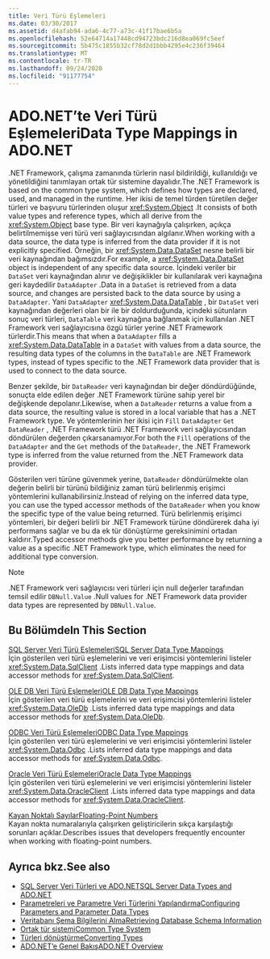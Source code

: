 ```yaml
---
title: Veri Türü Eşlemeleri
ms.date: 03/30/2017
ms.assetid: d4afab94-ada6-4c77-a73c-41f17bae6b5a
ms.openlocfilehash: 52e64714a17448cd94723bdc216d8ea069fc5eef
ms.sourcegitcommit: 5b475c1855b32cf78d2d1bbb4295e4c236f39464
ms.translationtype: MT
ms.contentlocale: tr-TR
ms.lasthandoff: 09/24/2020
ms.locfileid: "91177754"
---
```

# <a name="data-type-mappings-in-adonet"></a><span data-ttu-id="0eaf9-102">ADO.NET’te Veri Türü Eşlemeleri</span><span class="sxs-lookup"><span data-stu-id="0eaf9-102">Data Type Mappings in ADO.NET</span></span>

<span data-ttu-id="0eaf9-103">.NET Framework, çalışma zamanında türlerin nasıl bildirildiği, kullanıldığı ve yönetildiğini tanımlayan ortak tür sistemine dayalıdır.</span><span class="sxs-lookup"><span data-stu-id="0eaf9-103">The .NET Framework is based on the common type system, which defines how types are declared, used, and managed in the runtime.</span></span> <span data-ttu-id="0eaf9-104">Her ikisi de temel türden türetilen değer türleri ve başvuru türlerinden oluşur <xref:System.Object> .</span><span class="sxs-lookup"><span data-stu-id="0eaf9-104">It consists of both value types and reference types, which all derive from the <xref:System.Object> base type.</span></span> <span data-ttu-id="0eaf9-105">Bir veri kaynağıyla çalışırken, açıkça belirtilmemişse veri türü veri sağlayıcısından algılanır.</span><span class="sxs-lookup"><span data-stu-id="0eaf9-105">When working with a data source, the data type is inferred from the data provider if it is not explicitly specified.</span></span> <span data-ttu-id="0eaf9-106">Örneğin, bir <xref:System.Data.DataSet> nesne belirli bir veri kaynağından bağımsızdır.</span><span class="sxs-lookup"><span data-stu-id="0eaf9-106">For example, a <xref:System.Data.DataSet> object is independent of any specific data source.</span></span> <span data-ttu-id="0eaf9-107">İçindeki veriler bir `DataSet` veri kaynağından alınır ve değişiklikler bir kullanılarak veri kaynağına geri kaydedilir `DataAdapter` .</span><span class="sxs-lookup"><span data-stu-id="0eaf9-107">Data in a `DataSet` is retrieved from a data source, and changes are persisted back to the data source by using a `DataAdapter`.</span></span> <span data-ttu-id="0eaf9-108">Yani `DataAdapter` <xref:System.Data.DataTable> , bir `DataSet` veri kaynağından değerleri olan bir ile bir doldurduğunda, içindeki sütunların sonuç veri türleri, `DataTable` veri kaynağına bağlanmak için kullanılan .NET Framework veri sağlayıcısına özgü türler yerine .NET Framework türlerdir.</span><span class="sxs-lookup"><span data-stu-id="0eaf9-108">This means that when a `DataAdapter` fills a <xref:System.Data.DataTable> in a `DataSet` with values from a data source, the resulting data types of the columns in the `DataTable` are .NET Framework types, instead of types specific to the .NET Framework data provider that is used to connect to the data source.</span></span>  
  
 <span data-ttu-id="0eaf9-109">Benzer şekilde, bir `DataReader` veri kaynağından bir değer döndürdüğünde, sonuçta elde edilen değer .NET Framework türüne sahip yerel bir değişkende depolanır.</span><span class="sxs-lookup"><span data-stu-id="0eaf9-109">Likewise, when a `DataReader` returns a value from a data source, the resulting value is stored in a local variable that has a .NET Framework type.</span></span> <span data-ttu-id="0eaf9-110">Ve yöntemlerinin her ikisi için `Fill` `DataAdapter` `Get` `DataReader` , .NET Framework türü .NET Framework veri sağlayıcısından döndürülen değerden çıkarsanamıyor.</span><span class="sxs-lookup"><span data-stu-id="0eaf9-110">For both the `Fill` operations of the `DataAdapter` and the `Get` methods of the `DataReader`, the .NET Framework type is inferred from the value returned from the .NET Framework data provider.</span></span>  
  
 <span data-ttu-id="0eaf9-111">Gösterilen veri türüne güvenmek yerine, `DataReader` döndürülmekte olan değerin belirli bir türünü bildiğiniz zaman türü belirlenmiş erişimci yöntemlerini kullanabilirsiniz.</span><span class="sxs-lookup"><span data-stu-id="0eaf9-111">Instead of relying on the inferred data type, you can use the typed accessor methods of the `DataReader` when you know the specific type of the value being returned.</span></span> <span data-ttu-id="0eaf9-112">Türü belirlenmiş erişimci yöntemleri, bir değeri belirli bir .NET Framework türüne döndürerek daha iyi performans sağlar ve bu da ek tür dönüştürme gereksinimini ortadan kaldırır.</span><span class="sxs-lookup"><span data-stu-id="0eaf9-112">Typed accessor methods give you better performance by returning a value as a specific .NET Framework type, which eliminates the need for additional type conversion.</span></span>  
  
> [!NOTE]
> <span data-ttu-id="0eaf9-113">.NET Framework veri sağlayıcısı veri türleri için null değerler tarafından temsil edilir `DBNull.Value` .</span><span class="sxs-lookup"><span data-stu-id="0eaf9-113">Null values for .NET Framework data provider data types are represented by `DBNull.Value`.</span></span>  
  
## <a name="in-this-section"></a><span data-ttu-id="0eaf9-114">Bu Bölümde</span><span class="sxs-lookup"><span data-stu-id="0eaf9-114">In This Section</span></span>  

 [<span data-ttu-id="0eaf9-115">SQL Server Veri Türü Eşlemeleri</span><span class="sxs-lookup"><span data-stu-id="0eaf9-115">SQL Server Data Type Mappings</span></span>](sql-server-data-type-mappings.md)  
 <span data-ttu-id="0eaf9-116">İçin gösterilen veri türü eşlemelerini ve veri erişimcisi yöntemlerini listeler <xref:System.Data.SqlClient> .</span><span class="sxs-lookup"><span data-stu-id="0eaf9-116">Lists inferred data type mappings and data accessor methods for <xref:System.Data.SqlClient>.</span></span>  
  
 [<span data-ttu-id="0eaf9-117">OLE DB Veri Türü Eşlemeleri</span><span class="sxs-lookup"><span data-stu-id="0eaf9-117">OLE DB Data Type Mappings</span></span>](ole-db-data-type-mappings.md)  
 <span data-ttu-id="0eaf9-118">İçin gösterilen veri türü eşlemelerini ve veri erişimcisi yöntemlerini listeler <xref:System.Data.OleDb> .</span><span class="sxs-lookup"><span data-stu-id="0eaf9-118">Lists inferred data type mappings and data accessor methods for <xref:System.Data.OleDb>.</span></span>  
  
 [<span data-ttu-id="0eaf9-119">ODBC Veri Türü Eşlemeleri</span><span class="sxs-lookup"><span data-stu-id="0eaf9-119">ODBC Data Type Mappings</span></span>](odbc-data-type-mappings.md)  
 <span data-ttu-id="0eaf9-120">İçin gösterilen veri türü eşlemelerini ve veri erişimcisi yöntemlerini listeler <xref:System.Data.Odbc> .</span><span class="sxs-lookup"><span data-stu-id="0eaf9-120">Lists inferred data type mappings and data accessor methods for <xref:System.Data.Odbc>.</span></span>  
  
 [<span data-ttu-id="0eaf9-121">Oracle Veri Türü Eşlemeleri</span><span class="sxs-lookup"><span data-stu-id="0eaf9-121">Oracle Data Type Mappings</span></span>](oracle-data-type-mappings.md)  
 <span data-ttu-id="0eaf9-122">İçin gösterilen veri türü eşlemelerini ve veri erişimcisi yöntemlerini listeler <xref:System.Data.OracleClient> .</span><span class="sxs-lookup"><span data-stu-id="0eaf9-122">Lists inferred data type mappings and data accessor methods for <xref:System.Data.OracleClient>.</span></span>  
  
 [<span data-ttu-id="0eaf9-123">Kayan Noktalı Sayılar</span><span class="sxs-lookup"><span data-stu-id="0eaf9-123">Floating-Point Numbers</span></span>](floating-point-numbers.md)  
 <span data-ttu-id="0eaf9-124">Kayan nokta numaralarıyla çalışırken geliştiricilerin sıkça karşılaştığı sorunları açıklar.</span><span class="sxs-lookup"><span data-stu-id="0eaf9-124">Describes issues that developers frequently encounter when working with floating-point numbers.</span></span>  
  
## <a name="see-also"></a><span data-ttu-id="0eaf9-125">Ayrıca bkz.</span><span class="sxs-lookup"><span data-stu-id="0eaf9-125">See also</span></span>

- [<span data-ttu-id="0eaf9-126">SQL Server Veri Türleri ve ADO.NET</span><span class="sxs-lookup"><span data-stu-id="0eaf9-126">SQL Server Data Types and ADO.NET</span></span>](./sql/sql-server-data-types.md)
- [<span data-ttu-id="0eaf9-127">Parametreleri ve Parametre Veri Türlerini Yapılandırma</span><span class="sxs-lookup"><span data-stu-id="0eaf9-127">Configuring Parameters and Parameter Data Types</span></span>](configuring-parameters-and-parameter-data-types.md)
- [<span data-ttu-id="0eaf9-128">Veritabanı Şema Bilgilerini Alma</span><span class="sxs-lookup"><span data-stu-id="0eaf9-128">Retrieving Database Schema Information</span></span>](retrieving-database-schema-information.md)
- [<span data-ttu-id="0eaf9-129">Ortak tür sistemi</span><span class="sxs-lookup"><span data-stu-id="0eaf9-129">Common Type System</span></span>](../../../standard/base-types/common-type-system.md)
- <span data-ttu-id="0eaf9-130">[Türleri dönüştürme](/previous-versions/visualstudio/visual-studio-2008/t8s7t9bf(v=vs.90))</span><span class="sxs-lookup"><span data-stu-id="0eaf9-130">[Converting Types](/previous-versions/visualstudio/visual-studio-2008/t8s7t9bf(v=vs.90))</span></span>
- [<span data-ttu-id="0eaf9-131">ADO.NET’e Genel Bakış</span><span class="sxs-lookup"><span data-stu-id="0eaf9-131">ADO.NET Overview</span></span>](ado-net-overview.md)
